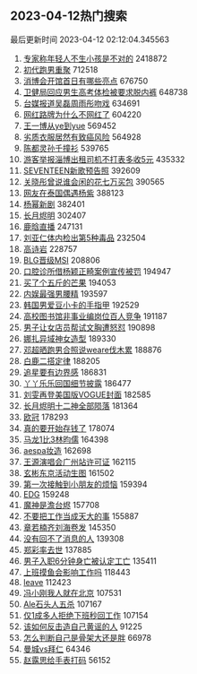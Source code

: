## 2023-04-12热门搜索 
最后更新时间 2023-04-12 02:12:04.345563 
1. [专家称年轻人不生小孩是不对的](https://s.weibo.com/weibo?q=%23%E4%B8%93%E5%AE%B6%E7%A7%B0%E5%B9%B4%E8%BD%BB%E4%BA%BA%E4%B8%8D%E7%94%9F%E5%B0%8F%E5%AD%A9%E6%98%AF%E4%B8%8D%E5%AF%B9%E7%9A%84%23&t=31&band_rank=1&Refer=top) 2418872
1. [初代跑男重聚](https://s.weibo.com/weibo?q=%23%E5%88%9D%E4%BB%A3%E8%B7%91%E7%94%B7%E9%87%8D%E8%81%9A%23&t=31&band_rank=2&Refer=top) 712518
1. [消博会开馆首日有哪些亮点](https://s.weibo.com/weibo?q=%23%E6%B6%88%E5%8D%9A%E4%BC%9A%E5%BC%80%E9%A6%86%E9%A6%96%E6%97%A5%E6%9C%89%E5%93%AA%E4%BA%9B%E4%BA%AE%E7%82%B9%23&t=31&band_rank=3&Refer=top) 676750
1. [卫健局回应男生高考体检被要求脱内裤](https://s.weibo.com/weibo?q=%23%E5%8D%AB%E5%81%A5%E5%B1%80%E5%9B%9E%E5%BA%94%E7%94%B7%E7%94%9F%E9%AB%98%E8%80%83%E4%BD%93%E6%A3%80%E8%A2%AB%E8%A6%81%E6%B1%82%E8%84%B1%E5%86%85%E8%A3%A4%23&t=31&band_rank=4&Refer=top) 648738
1. [台媒报道吴磊周雨彤吻戏](https://s.weibo.com/weibo?q=%23%E5%8F%B0%E5%AA%92%E6%8A%A5%E9%81%93%E5%90%B4%E7%A3%8A%E5%91%A8%E9%9B%A8%E5%BD%A4%E5%90%BB%E6%88%8F%23&t=31&band_rank=5&Refer=top) 634691
1. [网红路牌为什么不网红了](https://s.weibo.com/weibo?q=%23%E7%BD%91%E7%BA%A2%E8%B7%AF%E7%89%8C%E4%B8%BA%E4%BB%80%E4%B9%88%E4%B8%8D%E7%BD%91%E7%BA%A2%E4%BA%86%23&t=31&band_rank=14&Refer=top) 604220
1. [王一博从ye到yue](https://s.weibo.com/weibo?q=%23%E7%8E%8B%E4%B8%80%E5%8D%9A%E4%BB%8Eye%E5%88%B0yue%23&t=31&band_rank=6&Refer=top) 569452
1. [劣质衣服居然有致癌风险](https://s.weibo.com/weibo?q=%23%E5%8A%A3%E8%B4%A8%E8%A1%A3%E6%9C%8D%E5%B1%85%E7%84%B6%E6%9C%89%E8%87%B4%E7%99%8C%E9%A3%8E%E9%99%A9%23&t=31&band_rank=7&Refer=top) 564928
1. [陈都灵孙千撞衫](https://s.weibo.com/weibo?q=%23%E9%99%88%E9%83%BD%E7%81%B5%E5%AD%99%E5%8D%83%E6%92%9E%E8%A1%AB%23&t=31&band_rank=8&Refer=top) 539765
1. [游客举报淄博出租司机不打表多收5元](https://s.weibo.com/weibo?q=%23%E6%B8%B8%E5%AE%A2%E4%B8%BE%E6%8A%A5%E6%B7%84%E5%8D%9A%E5%87%BA%E7%A7%9F%E5%8F%B8%E6%9C%BA%E4%B8%8D%E6%89%93%E8%A1%A8%E5%A4%9A%E6%94%B65%E5%85%83%23&t=31&band_rank=9&Refer=top) 435332
1. [SEVENTEEN新歌预告照](https://s.weibo.com/weibo?q=%23SEVENTEEN%E6%96%B0%E6%AD%8C%E9%A2%84%E5%91%8A%E7%85%A7%23&t=31&band_rank=10&Refer=top) 392609
1. [关晓彤曾说谁会闲的花七万买包](https://s.weibo.com/weibo?q=%23%E5%85%B3%E6%99%93%E5%BD%A4%E6%9B%BE%E8%AF%B4%E8%B0%81%E4%BC%9A%E9%97%B2%E7%9A%84%E8%8A%B1%E4%B8%83%E4%B8%87%E4%B9%B0%E5%8C%85%23&t=31&band_rank=11&Refer=top) 390565
1. [网友在泰国偶遇杨紫](https://s.weibo.com/weibo?q=%23%E7%BD%91%E5%8F%8B%E5%9C%A8%E6%B3%B0%E5%9B%BD%E5%81%B6%E9%81%87%E6%9D%A8%E7%B4%AB%23&t=31&band_rank=12&Refer=top) 388123
1. [杨幂新剧](https://s.weibo.com/weibo?q=%E6%9D%A8%E5%B9%82%E6%96%B0%E5%89%A7&t=31&band_rank=13&Refer=top) 382401
1. [长月烬明](https://s.weibo.com/weibo?q=%E9%95%BF%E6%9C%88%E7%83%AC%E6%98%8E&t=31&band_rank=17&Refer=top) 302407
1. [鹿晗直播](https://s.weibo.com/weibo?q=%E9%B9%BF%E6%99%97%E7%9B%B4%E6%92%AD&t=31&band_rank=16&Refer=top) 247131
1. [刘亚仁体内检出第5种毒品](https://s.weibo.com/weibo?q=%23%E5%88%98%E4%BA%9A%E4%BB%81%E4%BD%93%E5%86%85%E6%A3%80%E5%87%BA%E7%AC%AC5%E7%A7%8D%E6%AF%92%E5%93%81%23&t=31&band_rank=15&Refer=top) 232504
1. [高诗岩](https://s.weibo.com/weibo?q=%E9%AB%98%E8%AF%97%E5%B2%A9&t=31&band_rank=19&Refer=top) 228757
1. [BLG晋级MSI](https://s.weibo.com/weibo?q=%23BLG%E6%99%8B%E7%BA%A7MSI%23&t=31&band_rank=18&Refer=top) 208806
1. [口腔诊所借杨颖正畸案例宣传被罚](https://s.weibo.com/weibo?q=%23%E5%8F%A3%E8%85%94%E8%AF%8A%E6%89%80%E5%80%9F%E6%9D%A8%E9%A2%96%E6%AD%A3%E7%95%B8%E6%A1%88%E4%BE%8B%E5%AE%A3%E4%BC%A0%E8%A2%AB%E7%BD%9A%23&t=31&band_rank=20&Refer=top) 194947
1. [买了个五斤的芒果](https://s.weibo.com/weibo?q=%23%E4%B9%B0%E4%BA%86%E4%B8%AA%E4%BA%94%E6%96%A4%E7%9A%84%E8%8A%92%E6%9E%9C%23&t=31&band_rank=21&Refer=top) 194053
1. [内娱最强男腰精](https://s.weibo.com/weibo?q=%23%E5%86%85%E5%A8%B1%E6%9C%80%E5%BC%BA%E7%94%B7%E8%85%B0%E7%B2%BE%23&t=31&band_rank=22&Refer=top) 193597
1. [韩国男爱豆小卡的手指甲](https://s.weibo.com/weibo?q=%23%E9%9F%A9%E5%9B%BD%E7%94%B7%E7%88%B1%E8%B1%86%E5%B0%8F%E5%8D%A1%E7%9A%84%E6%89%8B%E6%8C%87%E7%94%B2%23&t=31&band_rank=23&Refer=top) 192529
1. [高校图书馆非事业编岗位百人竞争](https://s.weibo.com/weibo?q=%23%E9%AB%98%E6%A0%A1%E5%9B%BE%E4%B9%A6%E9%A6%86%E9%9D%9E%E4%BA%8B%E4%B8%9A%E7%BC%96%E5%B2%97%E4%BD%8D%E7%99%BE%E4%BA%BA%E7%AB%9E%E4%BA%89%23&t=31&band_rank=24&Refer=top) 191187
1. [男子让女店员帮试文胸遭怒怼](https://s.weibo.com/weibo?q=%23%E7%94%B7%E5%AD%90%E8%AE%A9%E5%A5%B3%E5%BA%97%E5%91%98%E5%B8%AE%E8%AF%95%E6%96%87%E8%83%B8%E9%81%AD%E6%80%92%E6%80%BC%23&t=31&band_rank=25&Refer=top) 190898
1. [娜扎异域神女造型](https://s.weibo.com/weibo?q=%23%E5%A8%9C%E6%89%8E%E5%BC%82%E5%9F%9F%E7%A5%9E%E5%A5%B3%E9%80%A0%E5%9E%8B%23&t=31&band_rank=26&Refer=top) 189330
1. [邓超晒跑男合照说weare伐木累](https://s.weibo.com/weibo?q=%23%E9%82%93%E8%B6%85%E6%99%92%E8%B7%91%E7%94%B7%E5%90%88%E7%85%A7%E8%AF%B4weare%E4%BC%90%E6%9C%A8%E7%B4%AF%23&t=31&band_rank=27&Refer=top) 188876
1. [白鹿二搭定律](https://s.weibo.com/weibo?q=%23%E7%99%BD%E9%B9%BF%E4%BA%8C%E6%90%AD%E5%AE%9A%E5%BE%8B%23&t=31&band_rank=28&Refer=top) 188205
1. [追星要有边界感](https://s.weibo.com/weibo?q=%23%E8%BF%BD%E6%98%9F%E8%A6%81%E6%9C%89%E8%BE%B9%E7%95%8C%E6%84%9F%23&t=31&band_rank=29&Refer=top) 186831
1. [丫丫乐乐回国细节披露](https://s.weibo.com/weibo?q=%23%E4%B8%AB%E4%B8%AB%E4%B9%90%E4%B9%90%E5%9B%9E%E5%9B%BD%E7%BB%86%E8%8A%82%E6%8A%AB%E9%9C%B2%23&t=31&band_rank=30&Refer=top) 186477
1. [刘雯再登美国版VOGUE封面](https://s.weibo.com/weibo?q=%23%E5%88%98%E9%9B%AF%E5%86%8D%E7%99%BB%E7%BE%8E%E5%9B%BD%E7%89%88VOGUE%E5%B0%81%E9%9D%A2%23&t=31&band_rank=31&Refer=top) 182585
1. [长月烬明十二神全部陨落](https://s.weibo.com/weibo?q=%23%E9%95%BF%E6%9C%88%E7%83%AC%E6%98%8E%E5%8D%81%E4%BA%8C%E7%A5%9E%E5%85%A8%E9%83%A8%E9%99%A8%E8%90%BD%23&t=31&band_rank=32&Refer=top) 181364
1. [欧冠](https://s.weibo.com/weibo?q=%E6%AC%A7%E5%86%A0&t=31&band_rank=33&Refer=top) 178293
1. [真的要开始存钱了](https://s.weibo.com/weibo?q=%23%E7%9C%9F%E7%9A%84%E8%A6%81%E5%BC%80%E5%A7%8B%E5%AD%98%E9%92%B1%E4%BA%86%23&t=31&band_rank=34&Refer=top) 178074
1. [马龙1比3林昀儒](https://s.weibo.com/weibo?q=%23%E9%A9%AC%E9%BE%991%E6%AF%943%E6%9E%97%E6%98%80%E5%84%92%23&t=31&band_rank=35&Refer=top) 164398
1. [aespa妆造](https://s.weibo.com/weibo?q=aespa%E5%A6%86%E9%80%A0&t=31&band_rank=36&Refer=top) 162698
1. [王源演唱会广州站许可证](https://s.weibo.com/weibo?q=%23%E7%8E%8B%E6%BA%90%E6%BC%94%E5%94%B1%E4%BC%9A%E5%B9%BF%E5%B7%9E%E7%AB%99%E8%AE%B8%E5%8F%AF%E8%AF%81%23&t=31&band_rank=37&Refer=top) 162115
1. [玄彬东京活动生图](https://s.weibo.com/weibo?q=%23%E7%8E%84%E5%BD%AC%E4%B8%9C%E4%BA%AC%E6%B4%BB%E5%8A%A8%E7%94%9F%E5%9B%BE%23&t=31&band_rank=38&Refer=top) 161502
1. [第一次接触到小朋友的烦恼](https://s.weibo.com/weibo?q=%23%E7%AC%AC%E4%B8%80%E6%AC%A1%E6%8E%A5%E8%A7%A6%E5%88%B0%E5%B0%8F%E6%9C%8B%E5%8F%8B%E7%9A%84%E7%83%A6%E6%81%BC%23&t=31&band_rank=40&Refer=top) 159394
1. [EDG](https://s.weibo.com/weibo?q=EDG&t=31&band_rank=39&Refer=top) 159248
1. [魔神是澹台烬](https://s.weibo.com/weibo?q=%23%E9%AD%94%E7%A5%9E%E6%98%AF%E6%BE%B9%E5%8F%B0%E7%83%AC%23&t=31&band_rank=41&Refer=top) 157708
1. [不要把工作当成天大的事](https://s.weibo.com/weibo?q=%23%E4%B8%8D%E8%A6%81%E6%8A%8A%E5%B7%A5%E4%BD%9C%E5%BD%93%E6%88%90%E5%A4%A9%E5%A4%A7%E7%9A%84%E4%BA%8B%23&t=31&band_rank=42&Refer=top) 155887
1. [章若楠齐刘海卷发](https://s.weibo.com/weibo?q=%23%E7%AB%A0%E8%8B%A5%E6%A5%A0%E9%BD%90%E5%88%98%E6%B5%B7%E5%8D%B7%E5%8F%91%23&t=31&band_rank=43&Refer=top) 145350
1. [没有回不了消息的人](https://s.weibo.com/weibo?q=%23%E6%B2%A1%E6%9C%89%E5%9B%9E%E4%B8%8D%E4%BA%86%E6%B6%88%E6%81%AF%E7%9A%84%E4%BA%BA%23&t=31&band_rank=46&Refer=top) 139308
1. [郑彩率去世](https://s.weibo.com/weibo?q=%E9%83%91%E5%BD%A9%E7%8E%87%E5%8E%BB%E4%B8%96&t=31&band_rank=44&Refer=top) 137885
1. [男子入职6分钟身亡被认定工亡](https://s.weibo.com/weibo?q=%23%E7%94%B7%E5%AD%90%E5%85%A5%E8%81%8C6%E5%88%86%E9%92%9F%E8%BA%AB%E4%BA%A1%E8%A2%AB%E8%AE%A4%E5%AE%9A%E5%B7%A5%E4%BA%A1%23&t=31&band_rank=45&Refer=top) 135411
1. [上班摸鱼会影响工作吗](https://s.weibo.com/weibo?q=%23%E4%B8%8A%E7%8F%AD%E6%91%B8%E9%B1%BC%E4%BC%9A%E5%BD%B1%E5%93%8D%E5%B7%A5%E4%BD%9C%E5%90%97%23&t=31&band_rank=50&Refer=top) 118443
1. [leave](https://s.weibo.com/weibo?q=leave&t=31&band_rank=47&Refer=top) 112423
1. [冯小刚我人就在北京](https://s.weibo.com/weibo?q=%23%E5%86%AF%E5%B0%8F%E5%88%9A%E6%88%91%E4%BA%BA%E5%B0%B1%E5%9C%A8%E5%8C%97%E4%BA%AC%23&t=31&band_rank=48&Refer=top) 107531
1. [Ale石头人五杀](https://s.weibo.com/weibo?q=%23Ale%E7%9F%B3%E5%A4%B4%E4%BA%BA%E4%BA%94%E6%9D%80%23&t=31&band_rank=49&Refer=top) 107167
1. [仅1成多人拒绝下班秒回工作](https://s.weibo.com/weibo?q=%23%E4%BB%851%E6%88%90%E5%A4%9A%E4%BA%BA%E6%8B%92%E7%BB%9D%E4%B8%8B%E7%8F%AD%E7%A7%92%E5%9B%9E%E5%B7%A5%E4%BD%9C%23&t=31&band_rank=50&Refer=top) 107154
1. [该如何反击造自己黄谣的人](https://s.weibo.com/weibo?q=%23%E8%AF%A5%E5%A6%82%E4%BD%95%E5%8F%8D%E5%87%BB%E9%80%A0%E8%87%AA%E5%B7%B1%E9%BB%84%E8%B0%A3%E7%9A%84%E4%BA%BA%23&t=31&band_rank=50&Refer=top) 91225
1. [怎么判断自己是骨架大还是胖](https://s.weibo.com/weibo?q=%23%E6%80%8E%E4%B9%88%E5%88%A4%E6%96%AD%E8%87%AA%E5%B7%B1%E6%98%AF%E9%AA%A8%E6%9E%B6%E5%A4%A7%E8%BF%98%E6%98%AF%E8%83%96%23&t=31&band_rank=48&Refer=top) 66978
1. [曼城vs拜仁](https://s.weibo.com/weibo?q=%23%E6%9B%BC%E5%9F%8Evs%E6%8B%9C%E4%BB%81%23&t=31&band_rank=18&Refer=top) 64346
1. [赵露思给手表打码](https://s.weibo.com/weibo?q=%23%E8%B5%B5%E9%9C%B2%E6%80%9D%E7%BB%99%E6%89%8B%E8%A1%A8%E6%89%93%E7%A0%81%23&t=31&band_rank=46&Refer=top) 56152
